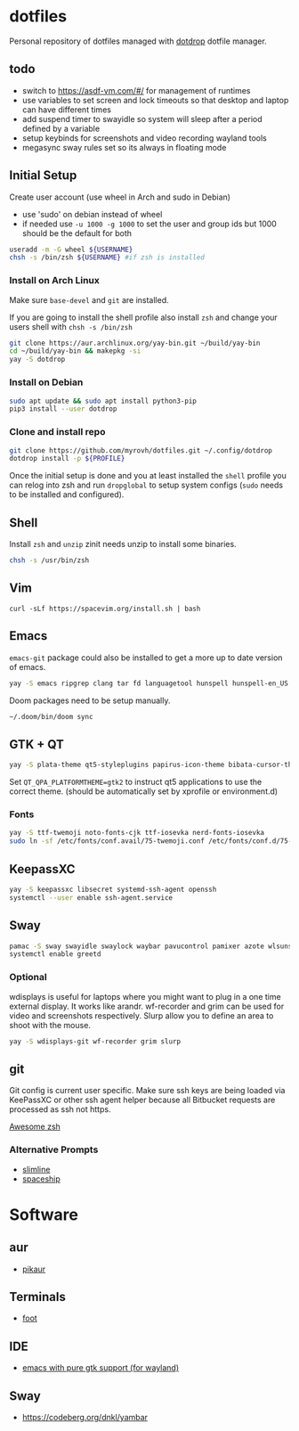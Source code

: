 # dotfiles

Personal repository of dotfiles managed with
[dotdrop](https://github.com/deadc0de6/dotdrop) dotfile manager.

## todo

- switch to https://asdf-vm.com/#/ for management of runtimes
- use variables to set screen and lock timeouts so that desktop and laptop can have different times
- add suspend timer to swayidle so system will sleep after a period defined by a variable
- setup keybinds for screenshots and video recording wayland tools
- megasync sway rules set so its always in floating mode

## Initial Setup

Create user account (use wheel in Arch and sudo in Debian)

- use 'sudo' on debian instead of wheel
- if needed use `-u 1000 -g 1000` to set the user and group ids but 1000 should be the default for both

```sh
useradd -m -G wheel ${USERNAME}
chsh -s /bin/zsh ${USERNAME} #if zsh is installed
```

### Install on Arch Linux

Make sure `base-devel` and `git` are installed.

If you are going to install the shell profile also install `zsh` and change your users shell with `chsh -s /bin/zsh`

```sh
git clone https://aur.archlinux.org/yay-bin.git ~/build/yay-bin
cd ~/build/yay-bin && makepkg -si
yay -S dotdrop
```

### Install on Debian

```sh
sudo apt update && sudo apt install python3-pip
pip3 install --user dotdrop
```

### Clone and install repo

```sh
git clone https://github.com/myrovh/dotfiles.git ~/.config/dotdrop
dotdrop install -p ${PROFILE}
```

Once the initial setup is done and you at least installed the `shell` profile you can relog into zsh and run `dropglobal` to setup system configs (`sudo` needs to be installed and configured).

## Shell

Install `zsh` and `unzip` zinit needs unzip to install some binaries.

```sh
chsh -s /usr/bin/zsh
```

## Vim

`curl -sLf https://spacevim.org/install.sh | bash`

## Emacs

`emacs-git` package could also be installed to get a more up to date version of emacs.

```sh
yay -S emacs ripgrep clang tar fd languagetool hunspell hunspell-en_US hunspell-en_AU
```

Doom packages need to be setup manually.

```sh
~/.doom/bin/doom sync
```

## GTK + QT

```sh
yay -S plata-theme qt5-styleplugins papirus-icon-theme bibata-cursor-theme gtk-engine-murrine roboto
```

Set `QT_QPA_PLATFORMTHEME=gtk2` to instruct qt5 applications to use the correct theme. (should be automatically set by  xprofile or environment.d)

### Fonts

```sh
yay -S ttf-twemoji noto-fonts-cjk ttf-iosevka nerd-fonts-iosevka
sudo ln -sf /etc/fonts/conf.avail/75-twemoji.conf /etc/fonts/conf.d/75-twemoji.conf`
```

## KeepassXC

```sh
yay -S keepassxc libsecret systemd-ssh-agent openssh
systemctl --user enable ssh-agent.service
```

## Sway

```sh
pamac -S sway swayidle swaylock waybar pavucontrol pamixer azote wlsunset mako alacritty qt5-wayland light cozette-otb playerctl imv wdisplays grim slurp greetd gtkgreet poweralertd lxqt-policykit
systemctl enable greetd
```

### Optional

wdisplays is useful for laptops where you might want to plug in a one time external display. It works like arandr. wf-recorder and grim can be used for video and screenshots respectively. Slurp allow you to define an area to shoot with the mouse.

```sh
yay -S wdisplays-git wf-recorder grim slurp
```

## git

Git config is current user specific. Make sure ssh keys are being loaded via KeePassXC or other ssh agent helper because all Bitbucket requests are processed as ssh not https.

[Awesome zsh](https://github.com/unixorn/awesome-zsh-plugins)

### Alternative Prompts

- [slimline](https://github.com/mgee/slimline)
- [spaceship](https://github.com/denysdovhan/spaceship-prompt)


# Software

## aur

- [pikaur](https://github.com/actionless/pikaur)

## Terminals
- [foot](https://codeberg.org/dnkl/foot)

## IDE

- [emacs with pure gtk support (for wayland)](https://github.com/masm11/emacs#emacs-supporting-pure-gtk3)

## Sway

- https://codeberg.org/dnkl/yambar